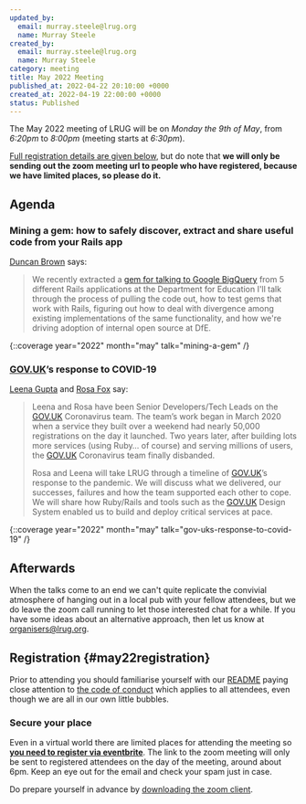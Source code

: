 ```yaml
---
updated_by:
  email: murray.steele@lrug.org
  name: Murray Steele
created_by:
  email: murray.steele@lrug.org
  name: Murray Steele
category: meeting
title: May 2022 Meeting
published_at: 2022-04-22 20:10:00 +0000
created_at: 2022-04-19 22:00:00 +0000
status: Published
---
```


The May 2022 meeting of LRUG will be on *Monday the 9th of May*,
from _6:20pm_ to _8:00pm_ (meeting starts at _6:30pm_).

[Full registration details are given below](#may22registration), but do
note that **we will only be sending out the zoom meeting url to people who
have registered, because we have limited places, so please do it.**

## Agenda

### Mining a gem: how to safely discover, extract and share useful code from your Rails app

[Duncan Brown](https://github.com/duncanjbrown) says:

> We recently extracted a [gem for talking to Google BigQuery](https://github.com/DFE-Digital/dfe-analytics)
> from 5 different Rails applications at the Department for Education
> I'll talk through the process of pulling the code out, how to test gems
> that work with Rails, figuring out how to deal with divergence among
> existing implementations of the same functionality, and how we're
> driving adoption of internal open source at DfE.

{::coverage year="2022" month="may" talk="mining-a-gem" /}

### [GOV.UK][]’s response to COVID-19

[Leena Gupta](https://twitter.com/LeenaG) and [Rosa Fox](https://twitter.com/rosaemerald) say:

> Leena and Rosa have been Senior Developers/Tech Leads on the [GOV.UK][]
> Coronavirus team. The team’s work began in March 2020 when a service
> they built over a weekend had nearly 50,000 registrations on the day it
> launched. Two years later, after building lots more services (using
> Ruby… of course) and serving millions of users, the [GOV.UK][]
> Coronavirus team finally disbanded.
>
> Rosa and Leena will take LRUG through a timeline of [GOV.UK][]’s
> response to the pandemic. We will discuss what we delivered, our
> successes, failures and how the team supported each other to cope. We
> will share how Ruby/Rails and tools such as the [GOV.UK][] Design System
> enabled us to build and deploy critical services at pace.

{::coverage year="2022" month="may" talk="gov-uks-response-to-covid-19" /}

## Afterwards

When the talks come to an end we can't quite replicate the convivial atmosphere of hanging out in a local pub with your fellow attendees, but we do leave the zoom call running to let those interested chat for a while.  If you have some ideas about an alternative approach, then let us know at [organisers@lrug.org](mailto:organisers@lrug.org).

## Registration {#may22registration}

Prior to attending you should familiarise yourself with our
[README](http://readme.lrug.org/) paying close attention to [the code of
conduct](http://readme.lrug.org/#code-of-conduct) which applies to all
attendees, even though we are all in our own little bubbles.

### Secure your place

Even in a virtual world there are limited places for attending the
meeting so **[you need to register via eventbrite][may2022-eventbrite]**.
The link to the zoom meeting will only be sent to registered attendees on
the day of the meeting, around about 6pm. Keep an eye out for the email
and check your spam just in case.

Do prepare yourself in advance by [downloading the zoom
client](https://zoom.us/support/download).

[GOV.UK]: https://gov.uk
[may2022-eventbrite]: https://www.eventbrite.com/e/lrug-may-2022-tickets-323441150187
